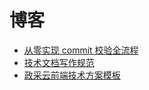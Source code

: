 # 博客

- [从零实现 commit 校验全流程](./verify-commit)
- [技术文档写作规范](./style-guide)
- [政采云前端技术方案模板](./technical-solutions)
